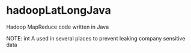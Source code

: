 hadoopLatLongJava
=================

Hadoop MapReduce code written in Java 

NOTE: int A used in several places to prevent leaking company sensitive data

